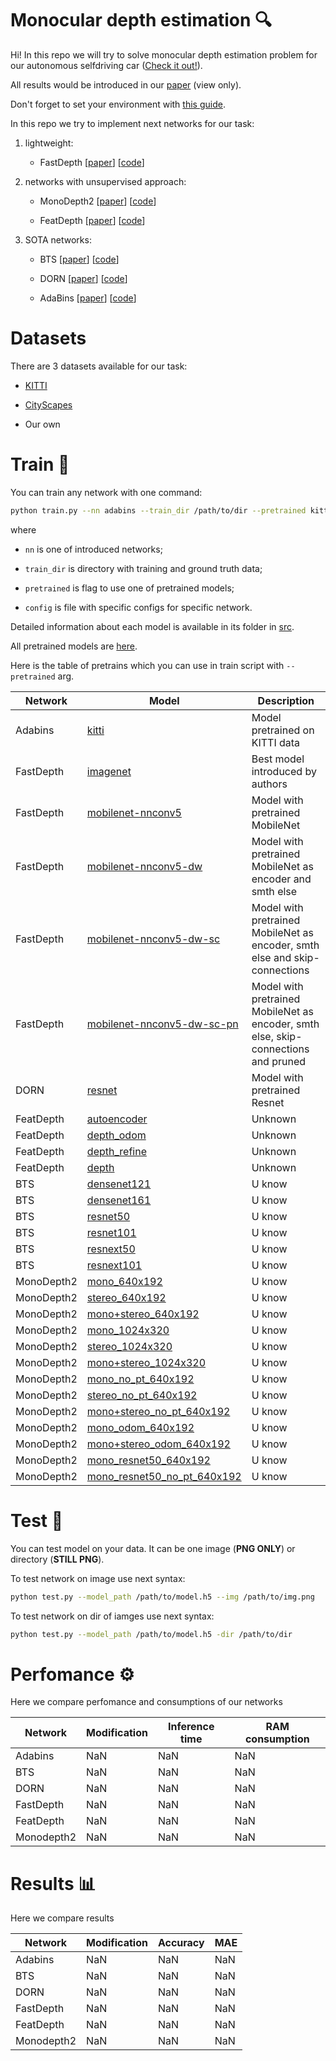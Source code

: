 # Monocular depth estimation 🔍

Hi! In this repo we will try to solve monocular depth estimation problem for our autonomous selfdriving car ([Check it out!](https://evocargo.com/eng/)).

All results would be introduced in our [paper](https://www.overleaf.com/read/hzvkhgckssjz) (view only).

Don't forget to set your environment with [this guide](HOW_TO_SET_ENV.md).

In this repo we try to implement next networks for our task:

1. lightweight:

    * FastDepth [[paper](https://arxiv.org/pdf/1903.03273.pdf)] [[code](https://github.com/dwofk/fast-depth)]

2. networks with unsupervised approach:

    * MonoDepth2 [[paper](https://arxiv.org/pdf/1806.01260.pdf)] [[code](https://github.com/nianticlabs/monodepth2)]

    * FeatDepth [[paper](https://arxiv.org/pdf/2007.10603v1.pdf)] [[code](https://github.com/sconlyshootery/FeatDepth)]

3. SOTA networks:

    * BTS [[paper](https://arxiv.org/pdf/1907.10326v5.pdf)] [[code](https://github.com/cogaplex-bts/bts)]

    * DORN [[paper](https://arxiv.org/pdf/1806.02446.pdf)] [[code](https://github.com/dontLoveBugs/SupervisedDepthPrediction)]

    * AdaBins [[paper](https://arxiv.org/pdf/2011.14141v1.pdf)] [[code](https://github.com/shariqfarooq123/AdaBins)]

# Datasets

There are 3 datasets available for our task:

* [KITTI](http://www.cvlibs.net/datasets/kitti/eval_depth.php?benchmark=depth_prediction)

* [CityScapes](https://www.cityscapes-dataset.com/downloads/)

* Our own

# Train 🚂

You can train any network with one command:

```bash
python train.py --nn adabins --train_dir /path/to/dir --pretrained kitti --config config_file.txt
```
where

* `nn` is one of introduced networks;

* `train_dir` is directory with training and ground truth data;

* `pretrained` is flag to use one of pretrained models;

* `config` is file with specific configs for specific network.

Detailed information about each model is available in its folder in [src](./src).

All pretrained models are [here](https://drive.google.com/drive/folders/184grgoiV4IqAgJ_M0_Fkk9FB_v975RSq?usp=sharing).

Here is the table of pretrains which you can use in train script with `--pretrained` arg.

Network | Model | Description
--- | --- | ---
Adabins | [kitti](https://drive.google.com/u/0/uc?export=download&confirm=bS7j&id=15NEu5bjOn2ABseVpHVgOpDRpjhsb626m) | Model pretrained on KITTI data
FastDepth | [imagenet](https://drive.google.com/u/0/uc?id=1aqHzLwSLDqCIDtAvqEvOStivv2oX5Tgm&export=download) | Best model introduced by authors
FastDepth | [mobilenet-nnconv5](https://drive.google.com/u/0/uc?export=download&confirm=uE58&id=1k3D5sr88LwMMRyfSfSAA2EyjOi57U5GT) | Model with pretrained MobileNet
FastDepth | [mobilenet-nnconv5-dw](https://drive.google.com/u/0/uc?id=12n25k8e5qF4l61Wgw5Fw788a4ROA4azy&export=download) | Model with pretrained MobileNet as encoder and smth else
FastDepth | [mobilenet-nnconv5-dw-sc](https://drive.google.com/u/0/uc?id=1dB6J6x_vrsDo4-M1fO5HxO8Z0sgUFcpN&export=download) | Model with pretrained MobileNet as encoder, smth else and skip-connections
FastDepth | [mobilenet-nnconv5-dw-sc-pn](https://drive.google.com/u/0/uc?id=1G2ZyS63FMwR9uX-criPC0IVDLYSfW6xK&export=download) | Model with pretrained MobileNet as encoder, smth else, skip-connections and pruned
DORN | [resnet](https://drive.google.com/u/0/uc?export=download&confirm=7bQE&id=1pOHRZB6a0IJUE3cFzPWYrSMA0UgIfQmQ) | Model with pretrained Resnet
FeatDepth | [autoencoder](https://drive.google.com/u/0/uc?export=download&confirm=i2Xd&id=1TZ-piXUlLfJhiN-OUC-sDoICUXlzXknn) | Unknown
FeatDepth | [depth_odom](https://drive.google.com/u/0/uc?export=download&confirm=KRD3&id=1rsZ7SgjNEmwEXufKh8PAlooZ5gNTEKsX) | Unknown
FeatDepth | [depth_refine](https://drive.google.com/u/0/uc?export=download&confirm=t9pL&id=1vIh9NnwvgsnMyjHLsSbLhbvtgSIHalZz) | Unknown
FeatDepth | [depth](https://drive.google.com/u/0/uc?export=download&confirm=ogKI&id=1EQdJAF6Ew64_kFGmKwKMP2r7wnKnJuWn) | Unknown
BTS | [densenet121](https://drive.google.com/u/0/uc?export=download&confirm=83-1&id=1gYD3ZhfLTbxYon6NPaWRE7UsZJ7eKjG7) | U know
BTS | [densenet161](https://drive.google.com/u/0/uc?export=download&confirm=BBd3&id=1rlT_L6K5FyL35pH9oogLYh8qNVnOc4Iq) | U know
BTS | [resnet50](https://drive.google.com/u/0/uc?export=download&confirm=Q9hh&id=1QM3DOQCU0HmdFXSVEjbt3nQWa2-BAH9n) | U know
BTS | [resnet101](https://drive.google.com/u/0/uc?export=download&confirm=EbdG&id=1dNC7AtGVgS627AxcXmm5B-UXY2wXqGRB) | U know
BTS | [resnext50](https://drive.google.com/u/0/uc?export=download&confirm=WXub&id=1IR3sONAj3lbPajbor3hjOZ8hvlyvtWzt) | U know
BTS | [resnext101](https://drive.google.com/u/0/uc?export=download&confirm=A1bl&id=1Lf-FcJwE-A51XtwcqAZs3ja4OG0pn6-n) | U know
MonoDepth2 | [mono_640x192](https://drive.google.com/u/0/uc?export=download&confirm=hlYX&id=1gVv4kb1_9H_boQAVTd3BzFmWxzbivS6P) | U know
MonoDepth2 | [stereo_640x192](https://drive.google.com/u/0/uc?export=download&confirm=neJi&id=1-aWu7lKQRNnygr3vAta8-vZx_ahYExlI) | U know
MonoDepth2 | [mono+stereo_640x192](https://drive.google.com/u/0/uc?export=download&confirm=MTKo&id=1DziaSK4oT01D2ug038JvfkJIUIOLcbt8) | U know
MonoDepth2 | [mono_1024x320](https://drive.google.com/u/0/uc?export=download&confirm=62us&id=1_p7T4BKKSIbJ_92cV_9LzbXdgWCut1Ay) | U know
MonoDepth2 | [stereo_1024x320](https://drive.google.com/u/0/uc?export=download&confirm=G-Oy&id=1z4q4xo1sI2Qyukxbwv8E_hYeWvarNfQ8) | U know
MonoDepth2 | [mono+stereo_1024x320](https://drive.google.com/u/0/uc?export=download&confirm=8nq8&id=1KmtNclGufmFq-XoKqL3dy2Uppwcfkj4e) | U know
MonoDepth2 | [mono_no_pt_640x192](https://drive.google.com/u/0/uc?export=download&confirm=8SMG&id=1ubu-AAoxr3wVmKS77wEGrB56Anb8mmxO) | U know
MonoDepth2 | [stereo_no_pt_640x192](https://drive.google.com/u/0/uc?export=download&confirm=Pmut&id=1tDpF5qVgWFdOkbeWRDTNCZx3wCCPEec_) | U know
MonoDepth2 | [mono+stereo_no_pt_640x192](https://drive.google.com/u/0/uc?export=download&confirm=vn7L&id=1v9wBGVKvm75LSmrys3vmmiSeHmU1xC4o) | U know
MonoDepth2 | [mono_odom_640x192](https://drive.google.com/u/0/uc?export=download&confirm=2iWf&id=16TxTfVc7E90rQqrSWaB53Fa-U58arKLT) | U know
MonoDepth2 | [mono+stereo_odom_640x192](https://drive.google.com/u/0/uc?export=download&confirm=s2NN&id=1RzwNhlecp7nPx_ul992GRhLw58ammRkg) | U know
MonoDepth2 | [mono_resnet50_640x192](https://drive.google.com/u/0/uc?export=download&confirm=B8hW&id=1fwWnoHNhippOPKvAs0Wv3L1vzliJyYBj) | U know
MonoDepth2 | [mono_resnet50_no_pt_640x192](https://drive.google.com/u/0/uc?export=download&confirm=vMBg&id=1se52I8K5cyEuB_vXtMmGJFkwlTHYywRH) | U know

# Test 🏁

You can test model on your data. It can be one image (**PNG ONLY**) or directory (**STILL PNG**).

To test network on image use next syntax:

```bash
python test.py --model_path /path/to/model.h5 --img /path/to/img.png
```

To test network on dir of iamges use next syntax:

```bash
python test.py --model_path /path/to/model.h5 -dir /path/to/dir
```

# Perfomance ⚙️

Here we compare perfomance and consumptions of our networks

Network | Modification | Inference time | RAM consumption
--- | --- | --- | ---
Adabins | NaN | NaN | NaN
BTS | NaN | NaN | NaN
DORN | NaN | NaN | NaN | NaN
FastDepth | NaN | NaN | NaN
FeatDepth | NaN | NaN | NaN
Monodepth2 | NaN | NaN | NaN

# Results 📊

Here we compare results

Network | Modification | Accuracy | MAE
--- | --- | --- | ---
Adabins | NaN | NaN | NaN
BTS | NaN | NaN | NaN
DORN | NaN | NaN | NaN | NaN
FastDepth | NaN | NaN | NaN
FeatDepth | NaN | NaN | NaN
Monodepth2 | NaN | NaN | NaN
